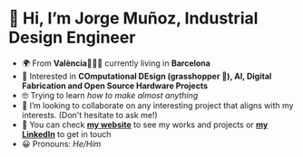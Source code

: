 # 👋 Hi, I’m Jorge Muñoz, Industrial Design Engineer 
- 🌍 From **València**🧨💥🔥 currently living in **Barcelona**
- 🧠 Interested in **COmputational DEsign (grasshopper 🦗), AI, Digital Fabrication and Open Source Hardware Projects**
- 🤓 Trying to learn *how to make almost anything*
- 👥 I’m looking to collaborate on any interesting project that aligns with my interests. (Don't hesitate to ask me!)
- 🔗 You can check **[my website](https://jmuozan.github.io/jorgemunyozz.github.io/)** to see my works and projects or **[my LinkedIn](https://www.linkedin.com/in/jorgemunozzanon/)** to get in touch
- 😀 Pronouns: *He/Him*
<!---
- ⚡ Fun fact: ...
jmuozan/jmuozan is a ✨ special ✨ repository because its `README.md` (this file) appears on your GitHub profile.
You can click the Preview link to take a look at your changes.
--->
